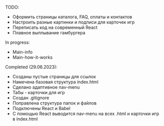 TODO:
* Оформить страницы каталога, FAQ, оплаты и контактов
* Настроить разные картинки и подписи для карточек игр
* Переписать код на современный React
* Плавное выплывание гамбургера


In progress:
* Main-info
* Main-how-it-works


Completed (29.06.2023):
* Созданы пустые страницы для ссылок
* Намечена базовая структура index.html
* Сделано адаптивное nav-menu
* Табы - карточки для игр
* Создан .gitignore
* Поправлена структура папок и файлов
* Подключены React и Babel
* С помощью React выводится nav-menu на всех .html и карточки игр в index.html
